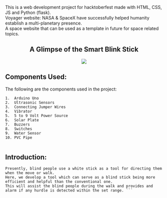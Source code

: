 This is a web development project for hacktoberfest made with HTML, CSS, JS and Python (flask).<br>
Voyager website: NASA & SpaceX have successfully helped humanity establish a multi-planetary presence.<br>
A space website that can be used as a template in future for space related topics.  

<h2 align="center">A Glimpse of the Smart Blink Stick</h2>

<p align="center">
<img src="C:\Users\jiben\Desktop\Smart_Blind_Stick\Blind Stick.jpeg">
</p>

## Components Used:
The following are the components used in the project:

```
1.	Arduino Uno
2.	Ultrasonic Sensors
3.	Connecting Jumper Wires
4.	Vibrator
5.	5 to 9 Volt Power Source
6.	Solar Plate
7.	Buzzers
8.	Switches
9.	Water Sensor
10.	PVC Pipe


```



## Introduction:

    
``` Vision is the most important part of human physiology as 83% of information human being gets from the environment is via sight. The 2011 statistics by the World Health Organization (WHO) estimates that there are 285 billion people in the world with visual impairment, 39 billion of which are blind and 246 with low vision.
Presently, blind people use a white stick as a tool for directing them when the move or walk.
Here, we develop a tool which can serve as a blind stick being more efficient and helpful than the conventional one.
This will assist the blind people during the walk and provides and alarm if any hurdle is detected within the set range. ```


  
   
    
    
    






